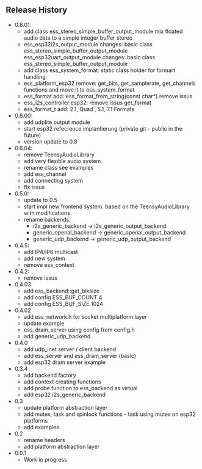 
## Release History
* 0.8.01:
  - add  class ess_stereo_simple_buffer_output_module
    mix floated audio data to a simple integer buffer stereo
  - ess_esp32i2s_output_module changes:
    basic class ess_stereo_simple_buffer_output_module
    ess_esp32uart_output_module changes:
      basic class ess_stereo_simple_buffer_output_module
  - add class ess_system_format:
    static class holder for formart handling
  - ess_platform_esp32 remove:
    get_bits, get_samplerate, get_channels functions and move it to ess_system_format
  - ess_format add:
      ess_format_from_string(const char*)
      remove issus
  - ess_i2s_controller esp32:
      remove issus
      get_format
  - ess_format_t add:
      2.1, Quad , 5.1, 7.1 Formats
* 0.8.00:
  - add udplite output module
  - start esp32 refecrence implantierung (private git - public in the future)
  - version update to 0.8
* 0.6.04:
  - remove TeensyAudioLibrary
  - add very flexible audio system
  - rename class see examples
  - add ess_channel
  - add connecting system
  - fix issus
* 0.5.0:
  - update to 0.5
  - start impl new frontend system. based on the TeensyAudioLibrary with modifications
  - rename backends:
      - i2s_generic_backend -> i2s_generic_output_backend
      - generic_openal_backend -> generic_openal_output_backend
      - generic_udp_backend -> generic_udp_output_backend
* 0.4.5:
  - add IP4/IP6 multicast
  - add new system
  - remove ess_context
* 0.4.2:
  - remove issus
* 0.4.03
  - add ess_backend::get_blksize
  - add config ESS_BUF_COUNT 4
  - add config ESS_BUF_SIZE      1024
* 0.4.02
  - add ess_network.h for socket multiplatform layer
  - update example
  - ess_dram_server using config from config.h
  - add generic_udp_backend
* 0.4.0
  - add udp_inet server / client backend
  - add ess_server and ess_dram_server (basic)
  - add esp32 dram server example
* 0.3.4
  - add backend factory
  - add context creating functions
  - add probe function to ess_backend as virtual
  - add esp32 i2s_generic_backend
* 0.3
  - update platform abstraction layer
  - add mutex, task and spinlock functions - task using mutex on esp32 platforms
  - add examples
* 0.2
  - rename headers
  - add platform abstraction layer
* 0.0.1
  - Work in progress
